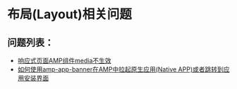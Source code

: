 # 布局\(Layout\)相关问题

## 问题列表：

* [响应式页面AMP组件media不生效](amp-rwd-media-not-work.md)
* [如何使用amp-app-banner在AMP中拉起原生应用(Native APP)或者跳转到应用安装界面](amp-call-to-action-to-install-app.md)

